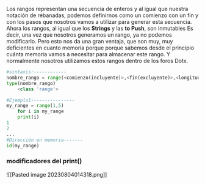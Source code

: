 Los rangos representan una secuencia de enteros y al igual que nuestra notación de rebanadas, podemos definirnos como un comienzo con un fin y con los pasos que nosotros vamos a utilizar para generar esta secuencia. 
Ahora los rangos, al igual que los **Strings** y las **to Push**, son inmutables
Es decir, una vez que nosotros generamos un rango, ya no podemos modificarlo.
Pero esto nos da una gran ventaja, que son muy, muy deficientes en cuanto memoria porque
porque sabemos desde el principio cuánta memoria vamos a necesitar para almacenar este rango.
Y normalmente nosotros utilizamos estos rangos dentro de los foros Dotx.

```Python 
#sintaxis:------------
nombre_rango = range(<comienzo(incluyente)>,<fin(excluyente)>,<longitud_paso>)
type(nombre_rango)
	<class 'range'>

#Ejemplo1----------------
my_range = range(1,5)
	for i in my_range 
	print(i)
1
2
...
#Dirección en memoria-------
id(my_range)
```
### modificadores del print()
![[Pasted image 20230804014318.png]]